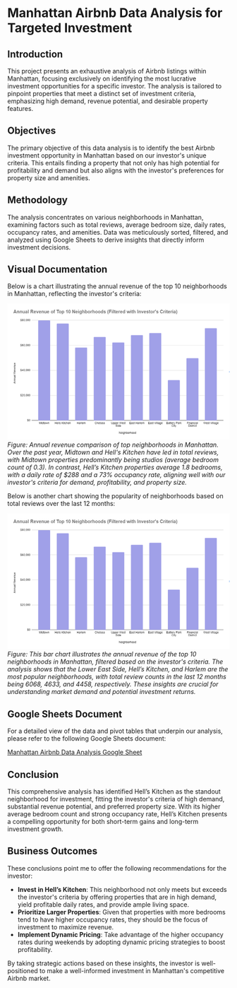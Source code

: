 # Manhattan Airbnb Data Analysis for Targeted Investment

## Introduction

This project presents an exhaustive analysis of Airbnb listings within Manhattan, focusing exclusively on identifying the most lucrative investment opportunities for a specific investor. The analysis is tailored to pinpoint properties that meet a distinct set of investment criteria, emphasizing high demand, revenue potential, and desirable property features.

## Objectives

The primary objective of this data analysis is to identify the best Airbnb investment opportunity in Manhattan based on our investor's unique criteria. This entails finding a property that not only has high potential for profitability and demand but also aligns with the investor's preferences for property size and amenities.

## Methodology

The analysis concentrates on various neighborhoods in Manhattan, examining factors such as total reviews, average bedroom size, daily rates, occupancy rates, and amenities. Data was meticulously sorted, filtered, and analyzed using Google Sheets to derive insights that directly inform investment decisions.

## Visual Documentation

Below is a chart illustrating the annual revenue of the top 10 neighborhoods in Manhattan, reflecting the investor's criteria:

![Annual Revenue of Top 10 Neighborhoods](Manhattan_Airbnb_Data_Analysis/Top_10_Neighborhoods_Revenue.png)
*Figure: Annual revenue comparison of top neighborhoods in Manhattan. Over the past year, Midtown and Hell's Kitchen have led in total reviews, with Midtown properties predominantly being studios (average bedroom count of 0.3). In contrast, Hell’s Kitchen properties average 1.8 bedrooms, with a daily rate of $288 and a 73% occupancy rate, aligning well with our investor's criteria for demand, profitability, and property size.*

Below is another chart showing the popularity of neighborhoods based on total reviews over the last 12 months:

![Annual Revenue of Top 10 Neighborhoods](/Manhattan_Airbnb_Data_Analysis/Top_10_Neighborhoods_Revenue.png)
*Figure: This bar chart illustrates the annual revenue of the top 10 neighborhoods in Manhattan, filtered based on the investor's criteria. The analysis shows that the Lower East Side, Hell’s Kitchen, and Harlem are the most popular neighborhoods, with total review counts in the last 12 months being 6068, 4633, and 4458, respectively. These insights are crucial for understanding market demand and potential investment returns.*

## Google Sheets Document

For a detailed view of the data and pivot tables that underpin our analysis, please refer to the following Google Sheets document:

[Manhattan Airbnb Data Analysis Google Sheet](https://docs.google.com/spreadsheets/d/15jSznobgRtJiG7Cosj7lcIBQI40Z25LeT2YQF-jhqcM/edit?usp=sharing)

## Conclusion

This comprehensive analysis has identified Hell’s Kitchen as the standout neighborhood for investment, fitting the investor's criteria of high demand, substantial revenue potential, and preferred property size. With its higher average bedroom count and strong occupancy rate, Hell’s Kitchen presents a compelling opportunity for both short-term gains and long-term investment growth.

## Business Outcomes

These conclusions point me to offer the following recommendations for the investor:

- **Invest in Hell’s Kitchen**: This neighborhood not only meets but exceeds the investor's criteria by offering properties that are in high demand, yield profitable daily rates, and provide ample living space.
- **Prioritize Larger Properties**: Given that properties with more bedrooms tend to have higher occupancy rates, they should be the focus of investment to maximize revenue.
- **Implement Dynamic Pricing**: Take advantage of the higher occupancy rates during weekends by adopting dynamic pricing strategies to boost profitability.

By taking strategic actions based on these insights, the investor is well-positioned to make a well-informed investment in Manhattan's competitive Airbnb market.
